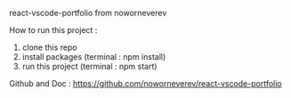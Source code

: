 react-vscode-portfolio from noworneverev

How to run this project :
1. clone this repo
2. install packages (terminal : npm install)
3. run this project (terminal : npm start)

Github and Doc : https://github.com/noworneverev/react-vscode-portfolio
